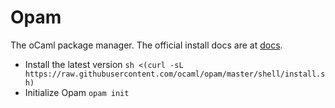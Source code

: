 # Opam

The oCaml package manager. The official install docs are at [docs](https://opam.ocaml.org/doc/Install.html).

- Install the latest version
  ```sh <(curl -sL https://raw.githubusercontent.com/ocaml/opam/master/shell/install.sh)```
- Initialize Opam
  ```opam init```

